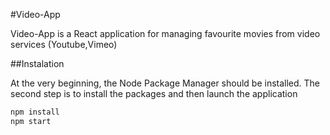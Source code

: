 #Video-App

Video-App is a React application for managing favourite movies from video services (Youtube,Vimeo)

##Instalation

At the very beginning, the Node Package Manager should be installed. The second step is to install the packages and then launch the application
```bash
npm install
npm start
```